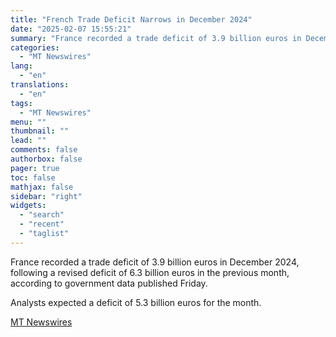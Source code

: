 ```yaml
---
title: "French Trade Deficit Narrows in December 2024"
date: "2025-02-07 15:55:21"
summary: "France recorded a trade deficit of 3.9 billion euros in December 2024, following a revised deficit of 6.3 billion euros in the previous month, according to government data published Friday. Analysts expected a deficit of 5.3 billion euros for the month."
categories:
  - "MT Newswires"
lang:
  - "en"
translations:
  - "en"
tags:
  - "MT Newswires"
menu: ""
thumbnail: ""
lead: ""
comments: false
authorbox: false
pager: true
toc: false
mathjax: false
sidebar: "right"
widgets:
  - "search"
  - "recent"
  - "taglist"
---
```


France recorded a trade deficit of 3.9 billion euros in December 2024, following a revised deficit of 6.3 billion euros in the previous month, according to government data published Friday.

Analysts expected a deficit of 5.3 billion euros for the month.

[MT Newswires](https://www.tradingview.com/news/mtnewswires.com:20250207:G2464933:0/)
